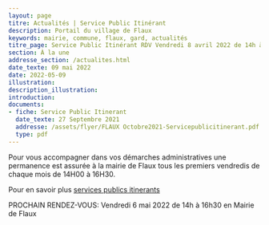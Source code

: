 ```yaml
---
layout: page
titre: Actualités | Service Public Itinérant
description: Portail du village de Flaux
keywords: mairie, commune, flaux, gard, actualités
titre_page: Service Public Itinérant RDV Vendredi 8 avril 2022 de 14h à 16h30 en Mairie de Flaux
section: À la une
addresse_section: /actualites.html
date_texte: 09 mai 2022
date: 2022-05-09
illustration: 
description_illustration: 
introduction: 
documents:
- fiche: Service Public Itinerant
  date_texte: 27 Septembre 2021
  addresse: /assets/flyer/FLAUX Octobre2021-Servicepublicitinerant.pdf
  type: pdf
---
```


Pour vous accompagner dans vos démarches administratives une permanence est assurée à la mairie de Flaux tous les premiers vendredis de chaque mois 
de 14H00 à 16H30.<br>

Pour en savoir plus [services publics itinerants](https://www.ccpaysduzes.fr/actualites/item/services-publics-itinerants.html)<br>

PROCHAIN RENDEZ-VOUS: Vendredi 6 mai 2022 de 14h à 16h30 en Mairie de Flaux
